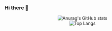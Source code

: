### Hi there 👋

<div align="center">

<div >

  ![Anurag's GitHub stats](https://github-readme-stats.vercel.app/api?username=terranking1&show_icons=true&theme=gruvbox)   
  ![Top Langs](https://github-readme-stats.vercel.app/api/top-langs/?username=terranking1&layout=demo&theme=gruvbox)

</div>
  
</div>



